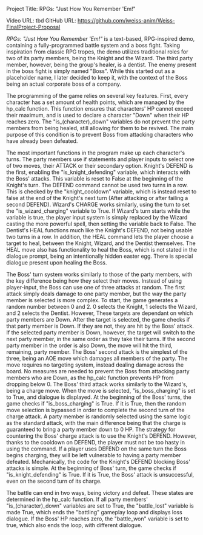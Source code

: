 Project Title: RPGs: "Just How You Remember 'Em!"

Video URL: tbd
GitHub URL: https://github.com/iweiss-anim/Weiss-FinalProject-Proposal

*RPGs: "Just How You Remember 'Em!"* is a text-based, RPG-inspired demo, containing a fully-programmed battle system and a boss fight. Taking inspiration from classic RPG tropes, the demo utilizes traditional roles for two of its party members, being the Knight and the Wizard. The third party member, however, being the group's healer, is a dentist. The enemy present in the boss fight is simply named "Boss". While this started out as a placeholder name, I later decided to keep it, with the context of the Boss being an actual corporate boss of a company. 

The programming of the game relies on several key features. First, every character has a set amount of health points, which are managed by the hp_calc function. This function ensures that characters' HP cannot exceed their maximum, and is used to declare a character "Down" when their HP reaches zero. The "is_(character)_down" variables do not prevent the party members from being healed, still allowing for them to be revived. The main purpose of this condition is to prevent Boss from attacking characters who have already been defeated. 

The most important functions in the program make up each character's turns. The party members use if statements and player inputs to select one of two moves, their ATTACK or their secondary option. Knight's DEFEND is the first, enabling the "is_knight_defending" variable, which interacts with the Boss' attacks. This variable is reset to False at the beginning of the Knight's turn. The DEFEND command cannot be used two turns in a row. This is checked by the "knight_cooldown" variable, which is instead reset to false at the end of the Knight's next turn (After attacking or after failing a second DEFEND). 
Wizard's CHARGE works similarly, using the turn to set the "is_wizard_charging" variable to True. If Wizard's turn starts while the variable is true, the player input system is simply replaced by the Wizard casting the more powerful spell, then setting the variable back to False. 
The Dentist's HEAL functions much like the Knight's DEFEND, not being usable two turns in a row. In addition, the HEAL command lets the player choose a target to heal, between the Knight, Wizard, and the Dentist themselves. The HEAL move also has functionality to heal the Boss, which is not stated in the dialogue prompt, being an intentionally hidden easter egg. There is special dialogue present upon healing the Boss. 

The Boss' turn system works similarly to those of the party members, with the key difference being how they select their moves. Instead of using player-input, the Boss can use one of three attacks at random. 
The first attack simply deals damage to one party member, but the way the party member is selected is more complex. To start, the game generates a random number between 0 and 2. 0 selects the Knight, 1 selects the Wizard, and 2 selects the Dentist. However, These targets are dependant on which party members are Down. After the target is selected, the game checks if that party member is Down. If they are not, they are hit by the Boss' attack. If the selected party member is Down, however, the target will switch to the next party member, in the same order as they take their turns. If the second party member in the order is also Down, the move will hit the third, remaining, party member. 
The Boss' second attack is the simplest of the three, being an AOE move which damages all members of the party. The move requires no targeting system, instead dealing damage across the board. No measures are needed to prevent the Boss from attacking party members who are Down, as the hp_calc function prevents HP from dropping below 0. 
The Boss' third attack works similarly to the Wizard's, being a charge move. When the move is selected, "is_boss_charging" is set to True, and dialogue is displayed. At the beginning of the Boss' turns, the game checks if "is_boss_charging" is True. If it is True, then the random move selection is bypassed in order to complete the second turn of the charge attack. A party member is randomly selected using the same logic as the standard attack, with the main difference being that the charge is guaranteed to bring a party member down to 0 HP. 
The strategy for countering the Boss' charge attack is to use the Knight's DEFEND. However, thanks to the cooldown on DEFEND, the player must not be too hasty in using the command. If a player uses DEFEND on the same turn the Boss begins charging, they will be left vulnerable to having a party member defeated. Mechanically, the code for the Knight's DEFEND blocking Boss' attacks is simple. At the beginning of Boss' turn, the game checks if "is_knight_defending" is True. If it is True, the Boss' attack is unsuccessful, even on the second turn of its charge. 

The battle can end in two ways, being victory and defeat. These states are determined in the hp_calc function. If all party members' "is_(character)_down" variables are set to True, the "battle_lost" variable is made True, which ends the "battling" gameplay loop and displays loss dialogue. If the Boss' HP reaches zero, the "battle_won" variable is set to true, which also ends the loop, with different dialogue. 